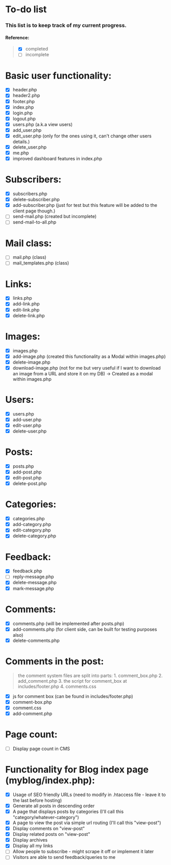 # To-do list
### This list is to keep track of my current progress.
#### Reference:

> - [x] completed
> - [ ] incomplete

# Basic user functionality:
- [x] header.php
- [x] header2.php
- [x] footer.php
- [x] index.php
- [x] login.php
- [x] logout.php
- [x] users.php (a.k.a view users)
- [x] add_user.php
- [x] edit_user.php (only for the ones using it, can't change other users details.)
- [x] delete_user.php
- [x] me.php
- [x] improved dashboard features in index.php

# Subscribers:
- [x] subscribers.php
- [x] delete-subscriber.php
- [x] add-subscriber.php (just for test but this feature will be added to the
client page though.)
- [ ] send-mail.php (created but incomplete)
- [ ] send-mail-to-all.php

# Mail class:
- [ ] mail.php (class)
- [ ] mail_templates.php (class)

# Links:
- [x] links.php
- [x] add-link.php
- [x] edit-link.php
- [x] delete-link.php

# Images:
- [x] images.php
- [x] add-image.php (created this functionality as a Modal within images.php)
- [x] delete-image.php
- [x] download-image.php (not for me but very useful if I want to download an image from a URL and store it on my DB) -> Created as a modal within
	images.php

# Users:
- [x] users.php
- [x] add-user.php
- [x] edit-user.php
- [x] delete-user.php

# Posts:
- [x] posts.php
- [x] add-post.php
- [x] edit-post.php
- [x] delete-post.php

# Categories:
- [x] categories.php
- [x] add-category.php
- [x] edit-category.php
- [x] delete-category.php

# Feedback:
- [x] feedback.php
- [ ] reply-message.php
- [x] delete-message.php
- [x] mark-message.php

# Comments:
- [x] comments.php (will be implemented after posts.php)
- [x] add-comments.php (for client side, can be built for testing purposes also)
- [x] delete-comments.php

# Comments in the post:
> the comment system files are split into parts:
	1. comment_box.php
	2. add_comment.php
	3. the script for comment_box at includes/footer.php
	4. comments.css

- [x] js for comment box (can be found in includes/footer.php)
- [x] comment-box.php
- [x] comment.css
- [x] add-comment.php

# Page count:
- [ ] Display page count in CMS

# Functionality for Blog index page (myblog/index.php):
- [x] Usage of SEO friendly URLs (need to modify in .htaccess file - leave it to the last before hosting)
- [x] Generate all posts in descending order
- [x] A page that displays posts by categories (I'll call this "category/whatever-category")
- [x] A page to view the post via simple url routing (I'll call this "view-post")
- [x] Display comments on "view-post"
- [x] Display related posts on "view-post"
- [x] Display archives
- [x] Display all my links
- [ ] Allow people to subscribe - might scrape it off or implement it later
- [ ] Visitors are able to send feedback/queries to me